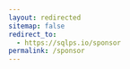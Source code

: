 ```yaml
---
layout: redirected
sitemap: false
redirect_to:
  - https://sqlps.io/sponsor
permalink: /sponsor
---
```


